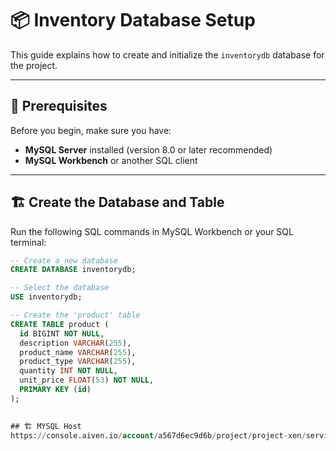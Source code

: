 # 📦 Inventory Database Setup

This guide explains how to create and initialize the `inventorydb` database for the project.

---

## 🧰 Prerequisites

Before you begin, make sure you have:
- **MySQL Server** installed (version 8.0 or later recommended)
- **MySQL Workbench** or another SQL client

---

## 🏗️ Create the Database and Table

Run the following SQL commands in MySQL Workbench or your SQL terminal:

```sql
-- Create a new database
CREATE DATABASE inventorydb;

-- Select the database
USE inventorydb;

-- Create the 'product' table
CREATE TABLE product (
  id BIGINT NOT NULL,
  description VARCHAR(255),
  product_name VARCHAR(255),
  product_type VARCHAR(255),
  quantity INT NOT NULL,
  unit_price FLOAT(53) NOT NULL,
  PRIMARY KEY (id)
);
 

## 🏗️ MYSQL Host 
https://console.aiven.io/account/a567d6ec9d6b/project/project-xen/services/mysql-inventory/overview